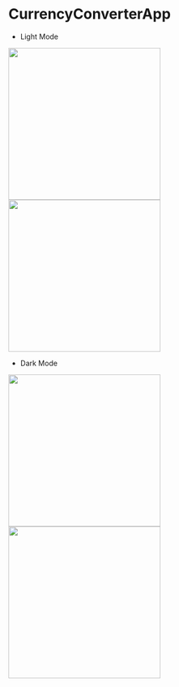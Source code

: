 # CurrencyConverterApp

- Light Mode
<img src="https://github.com/user-attachments/assets/4ce4312e-c5a1-4b68-8b8a-806c0b16e63c" width="300"/>
<img src="https://github.com/user-attachments/assets/ee399c92-2fc2-48e7-aebf-37bb169e1cd4" width="300"/>
<br>

- Dark Mode
<img src="https://github.com/user-attachments/assets/af0d5fa6-b656-4e05-bb26-7269a8ba161a" width="300"/>
<img src="https://github.com/user-attachments/assets/218531cd-ffa2-4c4f-99a7-ae22adf7791f" width="300"/>
